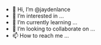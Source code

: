 - 👋 Hi, I’m @jaydenlance
- 👀 I’m interested in ...
- 🌱 I’m currently learning ...
- 💞️ I’m looking to collaborate on ...
- 📫 How to reach me ...

<!---
jaydenlance/jaydenlance is a ✨ special ✨ repository because its `README.md` (this file) appears on your GitHub profile.
You can click the Preview link to take a look at your changes.
--->
